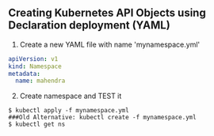 ## Creating Kubernetes API Objects using Declaration deployment (YAML)

1. Create a new YAML file with name 'mynamespace.yml'

```yml
apiVersion: v1
kind: Namespace
metadata: 
  name: mahendra
```

2. Create namespace and TEST it

```
$ kubectl apply -f mynamespace.yml
###Old Alternative: kubectl create -f mynamespace.yml
$ kubectl get ns
```